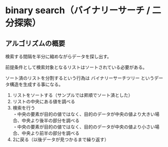# binary search（バイナリーサーチ / 二分探索）

## アルゴリズムの概要

検索する間隔を半分に縮めながらデータを探し出す。

前提条件として検索対象となるリストはソートされている必要がある。

ソート済のリストを分割するという行為は バイナリーサーチツリー というデータ構造を生成する事になる。

1. リストをソートする（サンプルでは昇順でソート済とした）
1. リストの中央にある値を調べる
1. 検索を行う  
  ・中央の要素が目的の値ではなく、目的のデータが中央の値より大きい場合、中央より後半の部分を調べる  
  ・中央の要素が目的の値ではなく、目的のデータが中央の値より小さい場合、中央より前半の部分を調べる
1. 2に戻る（以後データが見つかるまで繰り返す）
